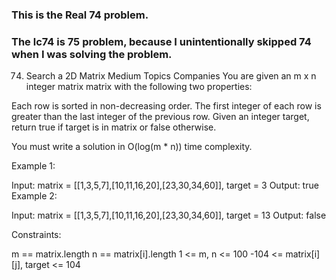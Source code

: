 ### This is the Real 74 problem.
### The lc74 is 75 problem, because I unintentionally skipped 74 when I was solving the problem.



74. Search a 2D Matrix
    Medium
    Topics
    Companies
    You are given an m x n integer matrix matrix with the following two properties:

Each row is sorted in non-decreasing order.
The first integer of each row is greater than the last integer of the previous row.
Given an integer target, return true if target is in matrix or false otherwise.

You must write a solution in O(log(m * n)) time complexity.



Example 1:


Input: matrix = [[1,3,5,7],[10,11,16,20],[23,30,34,60]], target = 3
Output: true
Example 2:


Input: matrix = [[1,3,5,7],[10,11,16,20],[23,30,34,60]], target = 13
Output: false


Constraints:

m == matrix.length
n == matrix[i].length
1 <= m, n <= 100
-104 <= matrix[i][j], target <= 104

